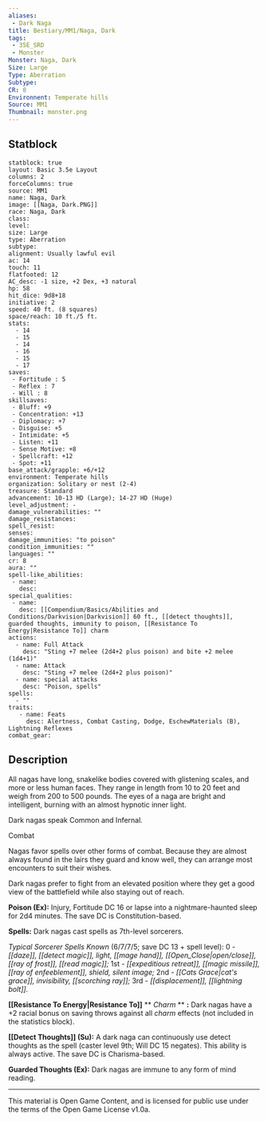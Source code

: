 ```yaml
---
aliases:
 - Dark Naga
title: Bestiary/MM1/Naga, Dark
tags: 
 - 35E_SRD
 - Monster
Monster: Naga, Dark
Size: Large
Type: Aberration
Subtype: 
CR: 8
Environnent: Temperate hills
Source: MM1
Thumbnail: monster.png
---
```


## Statblock

```statblock
statblock: true
layout: Basic 3.5e Layout
columns: 2
forceColumns: true
source: MM1 
name: Naga, Dark
image: [[Naga, Dark.PNG]]
race: Naga, Dark
class: 
level: 
size: Large
type: Aberration
subtype: 
alignment: Usually lawful evil
ac: 14
touch: 11
flatfooted: 12
AC_desc: -1 size, +2 Dex, +3 natural
hp: 58
hit_dice: 9d8+18
initiative: 2
speed: 40 ft. (8 squares)
space/reach: 10 ft./5 ft.
stats:
  - 14
  - 15
  - 14
  - 16
  - 15
  - 17
saves:
 - Fortitude : 5
 - Reflex : 7
 - Will : 8
skillsaves:
 - Bluff: +9
 - Concentration: +13
 - Diplomacy: +7
 - Disguise: +5
 - Intimidate: +5
 - Listen: +11
 - Sense Motive: +8
 - Spellcraft: +12
 - Spot: +11
base_attack/grapple: +6/+12
environment: Temperate hills
organization: Solitary or nest (2-4)
treasure: Standard
advancement: 10-13 HD (Large); 14-27 HD (Huge)
level_adjustment: -
damage_vulnerabilities: ""
damage_resistances: 
spell_resist: 
senses: 
damage_immunities: "to poison"
condition_immunities: ""
languages: ""
cr: 8
aura: ""
spell-like_abilities:
 - name: 
   desc: 
special_qualities:
 - name:
   desc: [[Compendium/Basics/Abilities and Conditions/Darkvision|Darkvision]] 60 ft., [[detect thoughts]], guarded thoughts, immunity to poison, [[Resistance To Energy|Resistance To]] charm
actions:
  - name: Full Attack
    desc: "Sting +7 melee (2d4+2 plus poison) and bite +2 melee (1d4+1)"
  - name: Attack
    desc: "Sting +7 melee (2d4+2 plus poison)"
  - name: special attacks
    desc: "Poison, spells"
spells:
  - ""
traits:
   - name: Feats
     desc: Alertness, Combat Casting, Dodge, EschewMaterials (B), Lightning Reflexes
combat_gear:  
```

## Description



All nagas have long, snakelike bodies covered with glistening scales, and more or less human faces. They range in length from 10 to 20 feet and weigh from 200 to 500 pounds. The eyes of a naga are bright and intelligent, burning with an almost hypnotic inner light.

Dark nagas speak Common and Infernal.

Combat

Nagas favor spells over other forms of combat. Because they are almost always found in the lairs they guard and know well, they can arrange most encounters to suit their wishes.

Dark nagas prefer to fight from an elevated position where they get a good view of the battlefield while also staying out of reach.


**Poison (Ex):** Injury, Fortitude DC 16 or lapse into a nightmare-haunted sleep for 2d4 minutes. The save DC is Constitution-based.


**Spells:** Dark nagas cast spells as 7th-level sorcerers.


*Typical Sorcerer Spells Known* (6/7/7/5; save DC 13 + spell level): 0 - *[[daze]], [[detect magic]], light, [[mage hand]], [[Open_Close|open/close]], [[ray of frost]], [[read magic]];* 1st - *[[expeditious retreat]], [[magic missile]], [[ray of enfeeblement]], shield, silent image;* 2nd - *[[Cats Grace|cat's grace]], invisibility, [[scorching ray]];* 3rd - *[[displacement]], [[lightning bolt]].*


**[[Resistance To Energy|Resistance To]]** 
**
*Charm* 
**
**:** Dark nagas have a +2 racial bonus on saving throws against all *charm* effects (not included in the statistics block).


**[[Detect Thoughts]] (Su):** A dark naga can continuously use detect thoughts as the spell (caster level 9th; Will DC 15 negates). This ability is always active. The save DC is Charisma-based.


**Guarded Thoughts (Ex):** Dark nagas are immune to any form of mind reading.

---

This material is Open Game Content, and is licensed for public use under the terms of the Open Game License v1.0a.
